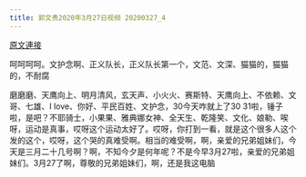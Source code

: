 ```yaml
---
title: 郭文贵2020年3月27日视频 20200327_4
---
```


[原文連接](https://gnews.org/ThreadView/53479308)

呵呵呵呵。文护念啊、正义队长，正义队长第一个，文范、文深、猫猫的，猫猫的，不耐腐


磨磨磨、天鹰向上、明月清风，玄天声、小火火、赛斯特、天鹰向上、不依赖、文哥、七雄、I love、你好、平民百姓、文护念，30今天咋就上了30 31啦，锤子啦，是吧？不耶骑士，小果果、雅典娜女神、全天生、乾隆笑、文化、娘勒、唉呀，运动是真事，哎呀这个运动太好了。哎呀，你打到一看，就是这个很多人这个发的这个，哎呀，这个哭的真难受啊。相当的难受啊，啊，亲爱的兄弟姐妹们，今天是三月二十几号啊？啊，不知今夕是何年呢？不是今早3月27啦，亲爱的兄弟姐妹们。3月27了啊，尊敬的兄弟姐妹们，啊，还是我这电脑
